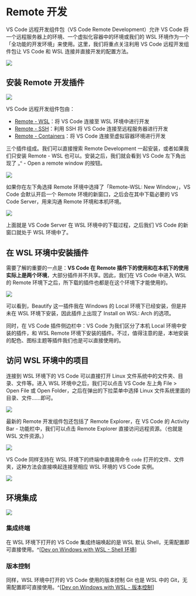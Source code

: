 # Remote 开发

VS Code 远程开发组件包（VS Code Remote Development）允许 VS Code 将一个远程服务器上的环境、一个虚拟化容器中的环境或我们的 WSL 环境作为一个「全功能的开发环境」来使用。这里，我们将重点关注利用 VS Code 远程开发组件包让 VS Code 和 WSL 连接并直接开发的配置方法。

![](https://i.loli.net/2020/01/06/8rZI9xgOyQ6kHM7.png)

## 安装 Remote 开发插件

![](https://i.loli.net/2020/01/06/CuDTF2EIO59Hl68.png)

VS Code 远程开发组件包由：

- [Remote - WSL](https://marketplace.visualstudio.com/items?itemName=ms-vscode-remote.remote-wsl)：将 VS Code 连接至 WSL 环境中进行开发
- [Remote - SSH](https://marketplace.visualstudio.com/items?itemName=ms-vscode-remote.remote-ssh)：利用 SSH 将 VS Code 连接至远程服务器进行开发
- [Remote - Containers](https://marketplace.visualstudio.com/items?itemName=ms-vscode-remote.remote-containers)：将 VS Code 连接至虚拟容器环境进行开发

三个插件组成。我们可以直接搜索 Remote Development 一起安装，或者如果我们只安装 Remote - WSL 也可以。安装之后，我们就会看到 VS Code 左下角出现了 <code><sub>></sub><sup><</sup></code> - Open a remote window 的按钮。

![](https://i.loli.net/2020/01/06/wI8Oh7NVWUfK2z3.png)

如果你在左下角选择 Remote 环境中选择了「Remote-WSL: New Window」，VS Code 会默认开启一个 Remote 环境的新窗口，之后会在其中下载必要的 VS Code Server，用来沟通 Remote 环境和本机环境。

![](https://i.loli.net/2019/05/13/5cd960502089983105.png)

上面就是 VS Code Server 在 WSL 环境中的下载过程，之后我们 VS Code 的新窗口就处于 WSL 环境中了。

## 在 WSL 环境中安装插件

需要了解的重要的一点是：**VS Code 在 Remote 插件下的使用和在本机下的使用实际上是两个环境**，大部分插件并不共享。因此，我们在 VS Code 中进入 WSL 的 Remote 环境下之后，所下载的插件也都是在这个环境下才能使用的。

![](https://i.loli.net/2020/01/06/xUhZR1kXcBqPVKG.png)

可以看到，Beautify 这一插件我在 Windows 的 Local 环境下已经安装，但是并未在 WSL 环境下安装，因此插件上出现了 Install on WSL: Arch 的选项。

同时，在 VS Code 插件侧边栏中：VS Code 为我们区分了本机 Local 环境中安装的插件，和 WSL Remote 环境下安装的插件。不过，值得注意的是，本地安装的配色、图标主题等插件我们也是可以直接使用的。

## 访问 WSL 环境中的项目

连接到 WSL 环境下的 VS Code 可以直接打开 Linux 文件系统中的文件夹、目录、文件等。进入 WSL 环境中之后，我们可以点击 VS Code 左上角 File > Open File 或 Open Folder，之后在弹出的下拉菜单中选择 Linux 文件系统里面的目录、文件……即可。

![](https://i.loli.net/2020/01/06/73QW6smYNVSpOkg.png)

最新的 Remote 开发组件包还包括了 Remote Explorer，在 VS Code 的 Activity Bar - 功能栏中，我们可以点击 Remote Explorer 直接访问远程资源。（也就是 WSL 文件资源。）

![](https://i.loli.net/2020/01/06/bOnuUMg8HZYKBa6.png)

VS Code 同样支持在 WSL 环境下的终端中直接用命令 `code` 打开的文件、文件夹，这种方法会直接唤起连接至相应 WSL 环境的 VS Code 实例。

![](https://i.loli.net/2020/01/06/o5jgCDsabk2icZS.png)

## 环境集成

![](https://i.loli.net/2020/01/06/GCJnxcVNBylX2TM.png)

### 集成终端

在 WSL 环境下打开的 VS Code 集成终端唤起的是 WSL 默认 Shell，无需配置即可直接使用。^[[Dev on Windows with WSL - Shell 环境](/dev/2-Toolchain/2-2-Shell.html)]

### 版本控制

同样，WSL 环境中打开的 VS Code 使用的版本控制 Git 也是 WSL 中的 Git，无需配置即可直接使用。^[[Dev on Windows with WSL - 版本控制](/dev/2-Toolchain/2-3-Others.html#版本控制)]
